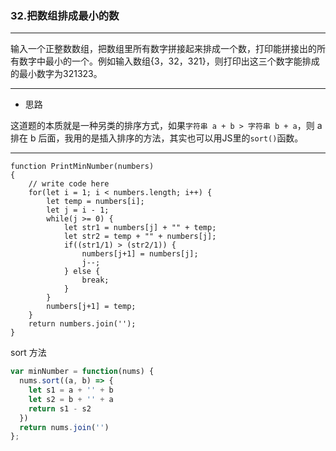 ### 32.把数组排成最小的数

---

输入一个正整数数组，把数组里所有数字拼接起来排成一个数，打印能拼接出的所有数字中最小的一个。例如输入数组{3，32，321}，则打印出这三个数字能排成的最小数字为321323。

---

* 思路

这道题的本质就是一种另类的排序方式，如果`字符串 a + b > 字符串 b + a`，则 a 排在 b 后面，我用的是插入排序的方法，其实也可以用JS里的`sort()`函数。

---

``` JS
function PrintMinNumber(numbers)
{
    // write code here
    for(let i = 1; i < numbers.length; i++) {
        let temp = numbers[i];
        let j = i - 1;
        while(j >= 0) {
            let str1 = numbers[j] + "" + temp;
            let str2 = temp + "" + numbers[j];
            if((str1/1) > (str2/1)) {
                numbers[j+1] = numbers[j];
                j--;
            } else {
                break;
            }
        }
        numbers[j+1] = temp;
    }
    return numbers.join('');
}
```

sort 方法

``` js
var minNumber = function(nums) {
  nums.sort((a, b) => {
    let s1 = a + '' + b
    let s2 = b + '' + a
    return s1 - s2
  })
  return nums.join('')
};
```
